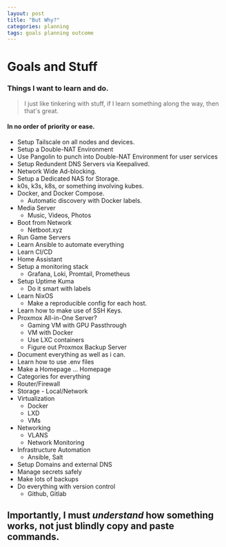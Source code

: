 ```yaml
---
layout: post
title: "But Why?"
categories: planning
tags: goals planning outcome
---
```


# Goals and Stuff
### Things I want to learn and do.  

> I just like tinkering with stuff, if I learn something along the    way, then that's great.  

#### In no order of priority or ease. 
- Setup Tailscale on all nodes and devices. 
- Setup a Double-NAT Environment
- Use Pangolin to punch into Double-NAT Environment for user services  
- Setup Redundent DNS Servers via Keepalived.
- Network Wide Ad-blocking.
- Setup a Dedicated NAS for Storage.
- k0s, k3s, k8s, or something involving kubes.
- Docker, and Docker Compose.
   - Automatic discovery with Docker labels.
- Media Server
    - Music, Videos, Photos 
- Boot from Network
    - Netboot.xyz
- Run Game Servers
- Learn Ansible to automate everything
- Learn CI/CD
- Home Assistant 
- Setup a monitoring stack
    - Grafana, Loki, Promtail, Prometheus 
- Setup Uptime Kuma
    - Do it smart with labels
- Learn NixOS
  - Make a reproducible config for each host.
- Learn how to make use of SSH Keys.
- Proxmox All-in-One Server?
   - Gaming VM with GPU Passthrough
   - VM with Docker
   - Use LXC containers
   - Figure out Proxmox Backup Server
- Document everything as well as i can.
- Learn how to use .env files
- Make a Homepage ... Homepage  
 - Categories for everything
  - Router/Firewall
  - Storage - Local/Network
  - Virtualization
      - Docker
      - LXD
      - VMs
  - Networking
      - VLANS
      - Network Monitoring
  - Infrastructure Automation
    - Ansible, Salt
  - Setup Domains and external DNS
  - Manage secrets safely
  - Make lots of backups
  - Do everything with version control
    - Github, Gitlab 
  

  ## Importantly, I must _*understand*_ how something works, not just blindly copy and paste commands.  

 

 